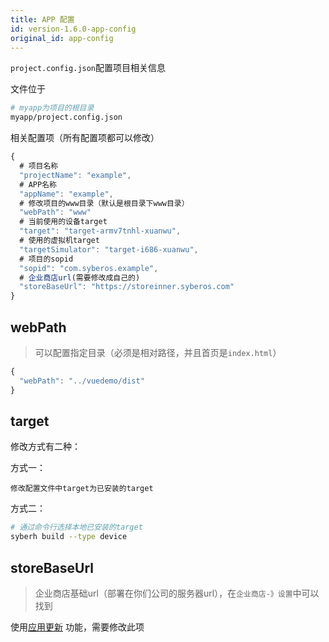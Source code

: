 ```yaml
---
title: APP 配置
id: version-1.6.0-app-config
original_id: app-config
---
```


`project.config.json`配置项目相关信息

文件位于
```bash
# myapp为项目的根目录
myapp/project.config.json
```

相关配置项（所有配置项都可以修改）
```javascript
{
  # 项目名称
  "projectName": "example",
  # APP名称
  "appName": "example",
  # 修改项目的www目录（默认是根目录下www目录）
  "webPath": "www"
  # 当前使用的设备target
  "target": "target-armv7tnhl-xuanwu",
  # 使用的虚拟机target
  "targetSimulator": "target-i686-xuanwu",
  # 项目的sopid
  "sopid": "com.syberos.example",
  # 企业商店url(需要修改成自己的)
  "storeBaseUrl": "https://storeinner.syberos.com"
}
```

## webPath

> 可以配置指定目录（必须是相对路径，并且首页是`index.html`）

```javascript
{
  "webPath": "../vuedemo/dist"
}
```

## target

修改方式有二种：

方式一： 

    修改配置文件中target为已安装的target

方式二： 
```bash
# 通过命令行选择本地已安装的target
syberh build --type device 
```

## storeBaseUrl

> 企业商店基础url（部署在你们公司的服务器url），在`企业商店-》设置`中可以找到

使用[应用更新](/docs/apis/update/check.html) 功能，需要修改此项